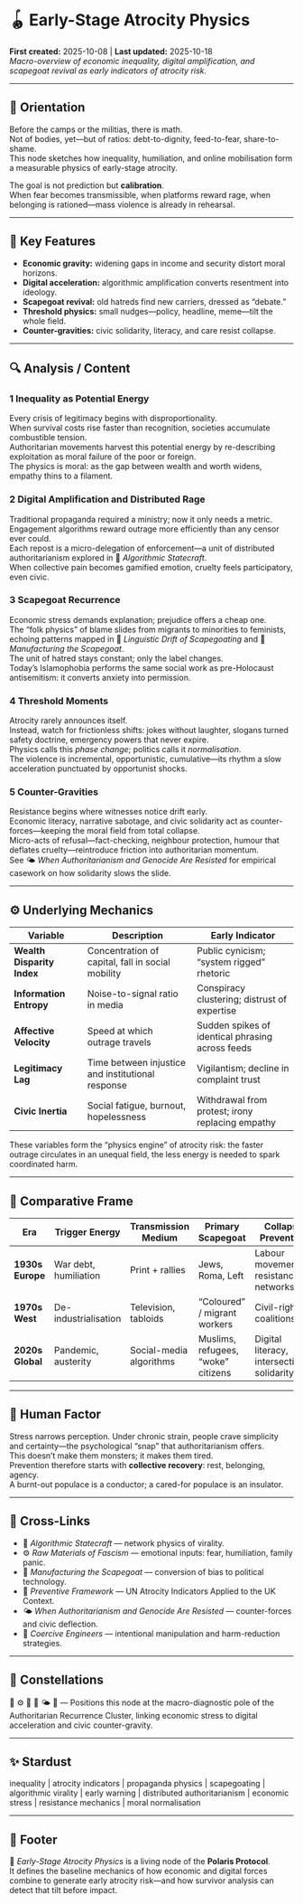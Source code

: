 # 🪀 Early-Stage Atrocity Physics
**First created:** 2025-10-08  |  **Last updated:** 2025-10-18  
*Macro-overview of economic inequality, digital amplification, and scapegoat revival as early indicators of atrocity risk.*

---

## 🧭 Orientation  

Before the camps or the militias, there is math.  
Not of bodies, yet—but of ratios: debt-to-dignity, feed-to-fear, share-to-shame.  
This node sketches how inequality, humiliation, and online mobilisation form a measurable physics of early-stage atrocity.  

The goal is not prediction but **calibration**.  
When fear becomes transmissible, when platforms reward rage, when belonging is rationed—mass violence is already in rehearsal.

---

## 🧩 Key Features  

- **Economic gravity:** widening gaps in income and security distort moral horizons.  
- **Digital acceleration:** algorithmic amplification converts resentment into ideology.  
- **Scapegoat revival:** old hatreds find new carriers, dressed as “debate.”  
- **Threshold physics:** small nudges—policy, headline, meme—tilt the whole field.  
- **Counter-gravities:** civic solidarity, literacy, and care resist collapse.  

---

## 🔍 Analysis / Content  

### 1  Inequality as Potential Energy  
Every crisis of legitimacy begins with disproportionality.  
When survival costs rise faster than recognition, societies accumulate combustible tension.  
Authoritarian movements harvest this potential energy by re-describing exploitation as moral failure of the poor or foreign.  
The physics is moral: as the gap between wealth and worth widens, empathy thins to a filament.

### 2  Digital Amplification and Distributed Rage  
Traditional propaganda required a ministry; now it only needs a metric.  
Engagement algorithms reward outrage more efficiently than any censor ever could.  
Each repost is a micro-delegation of enforcement—a unit of distributed authoritarianism explored in 📡 *Algorithmic Statecraft*.  
When collective pain becomes gamified emotion, cruelty feels participatory, even civic.

### 3  Scapegoat Recurrence  
Economic stress demands explanation; prejudice offers a cheap one.  
The “folk physics” of blame slides from migrants to minorities to feminists, echoing patterns mapped in 🧠 *Linguistic Drift of Scapegoating* and 🧨 *Manufacturing the Scapegoat*.  
The unit of hatred stays constant; only the label changes.  
Today’s Islamophobia performs the same social work as pre-Holocaust antisemitism: it converts anxiety into permission.

### 4  Threshold Moments  
Atrocity rarely announces itself.  
Instead, watch for frictionless shifts: jokes without laughter, slogans turned safety doctrine, emergency powers that never expire.  
Physics calls this *phase change*; politics calls it *normalisation*.  
The violence is incremental, opportunistic, cumulative—its rhythm a slow acceleration punctuated by opportunist shocks.

### 5  Counter-Gravities  
Resistance begins where witnesses notice drift early.  
Economic literacy, narrative sabotage, and civic solidarity act as counter-forces—keeping the moral field from total collapse.  
Micro-acts of refusal—fact-checking, neighbour protection, humour that deflates cruelty—reintroduce friction into authoritarian momentum.  
See 🌤️ *When Authoritarianism and Genocide Are Resisted* for empirical casework on how solidarity slows the slide.

---

## ⚙️ Underlying Mechanics  

| Variable | Description | Early Indicator |
|-----------|--------------|----------------|
| **Wealth Disparity Index** | Concentration of capital, fall in social mobility | Public cynicism; “system rigged” rhetoric |
| **Information Entropy** | Noise-to-signal ratio in media | Conspiracy clustering; distrust of expertise |
| **Affective Velocity** | Speed at which outrage travels | Sudden spikes of identical phrasing across feeds |
| **Legitimacy Lag** | Time between injustice and institutional response | Vigilantism; decline in complaint trust |
| **Civic Inertia** | Social fatigue, burnout, hopelessness | Withdrawal from protest; irony replacing empathy |

These variables form the “physics engine” of atrocity risk: the faster outrage circulates in an unequal field, the less energy is needed to spark coordinated harm.

---

## 🧮 Comparative Frame  

| Era | Trigger Energy | Transmission Medium | Primary Scapegoat | Collapse Prevention |
|------|----------------|---------------------|-------------------|--------------------|
| **1930s Europe** | War debt, humiliation | Print + rallies | Jews, Roma, Left | Labour movements, resistance networks |
| **1970s West** | De-industrialisation | Television, tabloids | “Coloured” / migrant workers | Civil-rights coalitions |
| **2020s Global** | Pandemic, austerity | Social-media algorithms | Muslims, refugees, “woke” citizens | Digital literacy, intersectional solidarity |

---

## 🧠 Human Factor  

Stress narrows perception. Under chronic strain, people crave simplicity and certainty—the psychological “snap” that authoritarianism offers.  
This doesn’t make them monsters; it makes them tired.  
Prevention therefore starts with **collective recovery**: rest, belonging, agency.  
A burnt-out populace is a conductor; a cared-for populace is an insulator.

---

## 🔗 Cross-Links  

- 📡 *Algorithmic Statecraft* — network physics of virality.  
- ⚙️ *Raw Materials of Fascism* — emotional inputs: fear, humiliation, family panic.  
- 🧨 *Manufacturing the Scapegoat* — conversion of bias to political technology.  
- 📜 *Preventive Framework* — UN Atrocity Indicators Applied to the UK Context.  
- 🌤️ *When Authoritarianism and Genocide Are Resisted* — counter-forces and civic deflection.  
- 👹 *Coercive Engineers* — intentional manipulation and harm-reduction strategies.  

---

## 🌌 Constellations  

🧭 ⚙️ 📡 🧨 🌤️ 👹 — Positions this node at the macro-diagnostic pole of the Authoritarian Recurrence Cluster, linking economic stress to digital acceleration and civic counter-gravity.

---

## ✨ Stardust  

inequality | atrocity indicators | propaganda physics | scapegoating | algorithmic virality | early warning | distributed authoritarianism | economic stress | resistance mechanics | moral normalisation  

---

## 🏮 Footer  

🧭 *Early-Stage Atrocity Physics* is a living node of the **Polaris Protocol**.  
It defines the baseline mechanics of how economic and digital forces combine to generate early atrocity risk—and how survivor analysis can detect that tilt before impact.  
